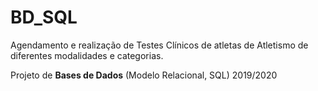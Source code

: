 # BD_SQL
Agendamento e realização de Testes Clínicos de atletas de Atletismo de diferentes modalidades e categorias.

Projeto de **Bases de Dados** (Modelo Relacional, SQL) 2019/2020

